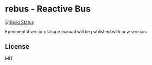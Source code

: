 # rebus - Reactive Bus

[![Build Status](https://secure.travis-ci.org/anodejs/node-rebus.png)](http://travis-ci.org/anodejs/node-rebus)

Eperimental version.
Usage manual will be published with new version.

## License

MIT
